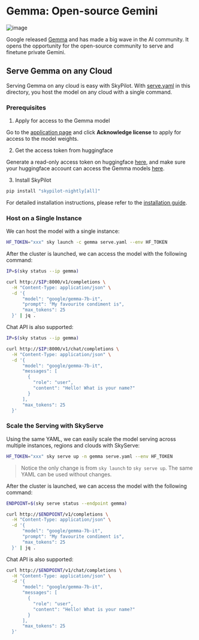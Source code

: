 # Gemma: Open-source Gemini
![image](https://github.com/skypilot-org/skypilot/assets/6753189/e452c39e-b5ef-4cb2-ab48-053f9e6f67b7)

Google released [Gemma](https://blog.google/technology/developers/gemma-open-models/) and has made a big wave in the AI community.
It opens the opportunity for the open-source community to serve and finetune private Gemini.

## Serve Gemma on any Cloud

Serving Gemma on any cloud is easy with SkyPilot. With [serve.yaml](https://github.com/skypilot-org/skypilot/tree/master/llm/gemma/serve.yaml) in this directory, you host the model on any cloud with a single command.

### Prerequisites

1. Apply for access to the Gemma model

Go to the [application page](https://huggingface.co/google/gemma-7b) and click **Acknowledge license** to apply for access to the model weights.


2. Get the access token from huggingface

Generate a read-only access token on huggingface [here](https://huggingface.co/settings/token), and make sure your huggingface account can access the Gemma models [here](https://huggingface.co/google/gemma-7b).

3. Install SkyPilot

```bash
pip install "skypilot-nightly[all]"
```
For detailed installation instructions, please refer to the [installation guide](https://docs.skypilot.co/en/latest/getting-started/installation.html).

### Host on a Single Instance

We can host the model with a single instance:
```bash
HF_TOKEN="xxx" sky launch -c gemma serve.yaml --env HF_TOKEN
```

After the cluster is launched, we can access the model with the following command:
```bash
IP=$(sky status --ip gemma)

curl http://$IP:8000/v1/completions \
  -H "Content-Type: application/json" \
  -d '{
      "model": "google/gemma-7b-it",
      "prompt": "My favourite condiment is",
      "max_tokens": 25
  }' | jq .
```

Chat API is also supported:
```bash
IP=$(sky status --ip gemma)

curl http://$IP:8000/v1/chat/completions \
  -H "Content-Type: application/json" \
  -d '{
      "model": "google/gemma-7b-it",
      "messages": [
        {
          "role": "user",
          "content": "Hello! What is your name?"
        }
      ],
      "max_tokens": 25
  }'
```

### Scale the Serving with SkyServe


Using the same YAML, we can easily scale the model serving across multiple instances, regions and clouds with SkyServe:
```bash
HF_TOKEN="xxx" sky serve up -n gemma serve.yaml --env HF_TOKEN
```

> Notice the only change is from `sky launch` to `sky serve up`. The same YAML can be used without changes.

After the cluster is launched, we can access the model with the following command:
```bash
ENDPOINT=$(sky serve status --endpoint gemma)

curl http://$ENDPOINT/v1/completions \
  -H "Content-Type: application/json" \
  -d '{
      "model": "google/gemma-7b-it",
      "prompt": "My favourite condiment is",
      "max_tokens": 25
  }' | jq .
```

Chat API is also supported:
```bash
curl http://$ENDPOINT/v1/chat/completions \
  -H "Content-Type: application/json" \
  -d '{
      "model": "google/gemma-7b-it",
      "messages": [
        {
          "role": "user",
          "content": "Hello! What is your name?"
        }
      ],
      "max_tokens": 25
  }'
```
